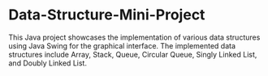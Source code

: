 # Data-Structure-Mini-Project
This Java project showcases the implementation of various data structures using Java Swing for the graphical interface. The implemented data structures include Array, Stack, Queue, Circular Queue, Singly Linked List, and Doubly Linked List.
